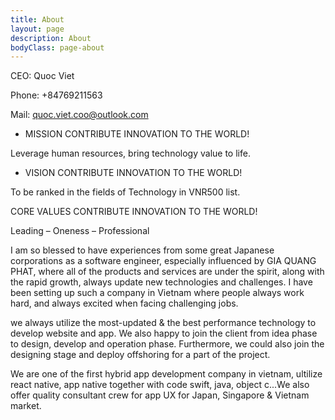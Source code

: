```yaml
---
title: About
layout: page
description: About
bodyClass: page-about
---
```


CEO: Quoc Viet

Phone: +84769211563

Mail: quoc.viet.coo@outlook.com

- MISSION
  CONTRIBUTE INNOVATION TO THE WORLD!

Leverage human resources, bring technology value to life.

- VISION
  CONTRIBUTE INNOVATION TO THE WORLD!

To be ranked in the fields of Technology in VNR500 list.

CORE VALUES
CONTRIBUTE INNOVATION TO THE WORLD!

Leading – Oneness – Professional

I am so blessed to have experiences from some great Japanese corporations as a software engineer, especially influenced by GIA QUANG PHAT, where all of the products and services are under the spirit, along with the rapid growth, always update new technologies and challenges. I have been setting up such a company in Vietnam where people always work hard, and always excited when facing challenging jobs.

we always utilize the most-updated & the best performance technology to develop website and app. We also happy to join the client from idea phase to design, develop and operation phase. Furthermore, we could also join the designing stage and deploy offshoring for a part of the project.

We are one of the first hybrid app development company in vietnam, ultilize react native, app native together with code swift, java, object c...We also offer quality consultant crew for app UX for Japan, Singapore & Vietnam market.
